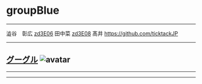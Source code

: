 # groupBlue

-----

澁谷　彰広
[zd3E06](https://github.com/akihiro-shibuya)
田中菜
[zd3E08](https://github.com/zd3e08)
髙井
https://github.com/ticktackJP

---
[グーグル](http://google.com)
![avatar](images/icon.png)
---


-----




-----
